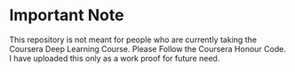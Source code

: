 # Important Note

This repository is not meant for people who are currently taking the Coursera Deep Learning Course. Please Follow the Coursera Honour Code. I have uploaded this only as a work proof for future need.
